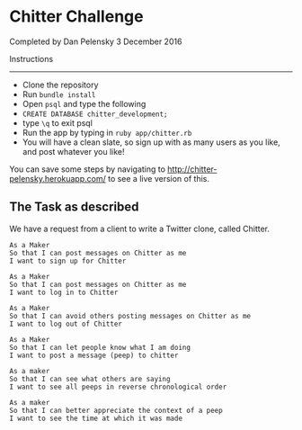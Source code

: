Chitter Challenge
=================
Completed by Dan Pelensky
3 December 2016

Instructions
*****
* Clone the repository
* Run ```bundle install```
* Open ```psql``` and type the following
* ```CREATE DATABASE chitter_development;```
* type ```\q``` to exit psql
* Run the app by typing in ```ruby app/chitter.rb```
* You will have a clean slate, so sign up with as many users as you like, and post whatever you like!

You can save some steps by navigating to http://chitter-pelensky.herokuapp.com/ to see a live version of this.

The Task as described
-------

We have a request from a client to write a Twitter clone, called Chitter.

```
As a Maker
So that I can post messages on Chitter as me
I want to sign up for Chitter

As a Maker
So that I can post messages on Chitter as me
I want to log in to Chitter

As a Maker
So that I can avoid others posting messages on Chitter as me
I want to log out of Chitter

As a Maker
So that I can let people know what I am doing  
I want to post a message (peep) to chitter

As a maker
So that I can see what others are saying  
I want to see all peeps in reverse chronological order

As a maker
So that I can better appreciate the context of a peep
I want to see the time at which it was made
```

